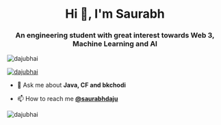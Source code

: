 <h1 align="center">Hi 👋, I'm Saurabh</h1>
<h3 align="center">An engineering student with great interest towards Web 3, Machine Learning and AI</h3>

<p align="left"> <img src="https://komarev.com/ghpvc/?username=saurabhdaju&label=Profile%20views&color=0e75b6&style=flat" alt="dajubhai" /> </p>

<p align="left"> <a href="https://twitter.com/saurabhdaju" target="blank"><img src="https://img.shields.io/twitter/follow/saurabhdaju?logo=twitter&style=for-the-badge" alt="dajubhai" /></a> </p>

- 💬 Ask me about **Java, CF and bkchodi**

- 📫 How to reach me [**@saurabhdaju**](bio.link/saurabhdaju)


<p><img align="center" src="https://github-readme-stats.vercel.app/api/top-langs?username=saurabhdaju&show_icons=true&locale=en&layout=compact" alt="dajubhai" /></p>
